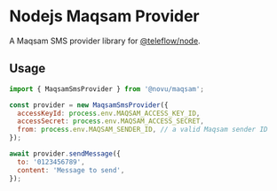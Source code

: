 # Nodejs Maqsam Provider

A Maqsam SMS provider library for [@teleflow/node](https://github.com/khulnasoft/teleflow).

## Usage

```javascript
import { MaqsamSmsProvider } from '@novu/maqsam';

const provider = new MaqsamSmsProvider({
  accessKeyId: process.env.MAQSAM_ACCESS_KEY_ID,
  accessSecret: process.env.MAQSAM_ACCESS_SECRET,
  from: process.env.MAQSAM_SENDER_ID, // a valid Maqsam sender ID
});

await provider.sendMessage({
  to: '0123456789',
  content: 'Message to send',
});
```
